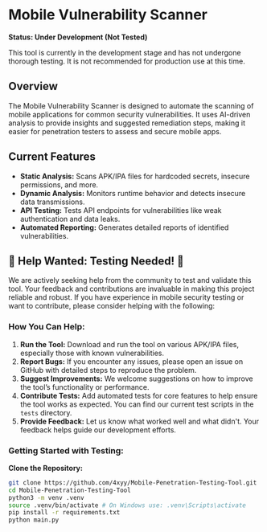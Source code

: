 # Mobile Vulnerability Scanner

**Status: Under Development (Not Tested)**

This tool is currently in the development stage and has not undergone thorough testing. It is not recommended for production use at this time. 

## Overview
The Mobile Vulnerability Scanner is designed to automate the scanning of mobile applications for common security vulnerabilities. It uses AI-driven analysis to provide insights and suggested remediation steps, making it easier for penetration testers to assess and secure mobile apps.

## Current Features
- **Static Analysis:** Scans APK/IPA files for hardcoded secrets, insecure permissions, and more.
- **Dynamic Analysis:** Monitors runtime behavior and detects insecure data transmissions.
- **API Testing:** Tests API endpoints for vulnerabilities like weak authentication and data leaks.
- **Automated Reporting:** Generates detailed reports of identified vulnerabilities.

## 🚨 **Help Wanted: Testing Needed!** 🚨

We are actively seeking help from the community to test and validate this tool. Your feedback and contributions are invaluable in making this project reliable and robust. If you have experience in mobile security testing or want to contribute, please consider helping with the following:

### **How You Can Help:**
1. **Run the Tool:** Download and run the tool on various APK/IPA files, especially those with known vulnerabilities.
2. **Report Bugs:** If you encounter any issues, please open an issue on GitHub with detailed steps to reproduce the problem.
3. **Suggest Improvements:** We welcome suggestions on how to improve the tool’s functionality or performance.
4. **Contribute Tests:** Add automated tests for core features to help ensure the tool works as expected. You can find our current test scripts in the `tests` directory.
5. **Provide Feedback:** Let us know what worked well and what didn't. Your feedback helps guide our development efforts.

### **Getting Started with Testing:**
 **Clone the Repository:**
   ```bash
 git clone https://github.com/4xyy/Mobile-Penetration-Testing-Tool.git
 cd Mobile-Penetration-Testing-Tool
 python3 -m venv .venv 
source .venv/bin/activate # On Windows use: .venv\Scripts\activate 
pip install -r requirements.txt
python main.py 


